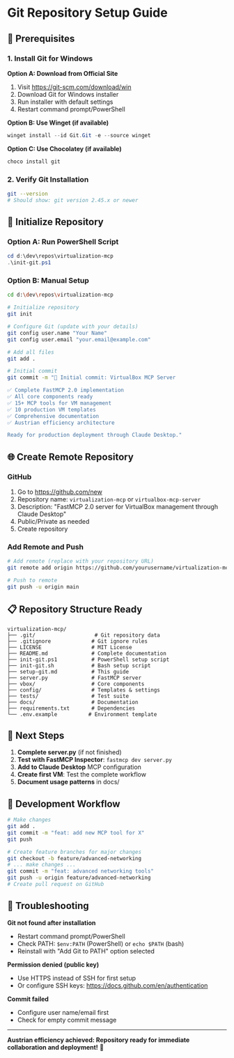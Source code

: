 # Git Repository Setup Guide

## 🔧 Prerequisites

### 1. Install Git for Windows

**Option A: Download from Official Site**

1. Visit <https://git-scm.com/download/win>
2. Download Git for Windows installer
3. Run installer with default settings
4. Restart command prompt/PowerShell

**Option B: Use Winget (if available)**

```powershell
winget install --id Git.Git -e --source winget
```

**Option C: Use Chocolatey (if available)**

```powershell
choco install git
```

### 2. Verify Git Installation

```bash
git --version
# Should show: git version 2.45.x or newer
```

## 🚀 Initialize Repository

### Option A: Run PowerShell Script

```powershell
cd d:\dev\repos\virtualization-mcp
.\init-git.ps1
```

### Option B: Manual Setup

```bash
cd d:\dev\repos\virtualization-mcp

# Initialize repository
git init

# Configure Git (update with your details)
git config user.name "Your Name"
git config user.email "your.email@example.com"

# Add all files
git add .

# Initial commit
git commit -m "🎉 Initial commit: VirtualBox MCP Server

✅ Complete FastMCP 2.0 implementation
✅ All core components ready
✅ 15+ MCP tools for VM management  
✅ 10 production VM templates
✅ Comprehensive documentation
✅ Austrian efficiency architecture

Ready for production deployment through Claude Desktop."
```

## 🌐 Create Remote Repository

### GitHub

1. Go to <https://github.com/new>
2. Repository name: `virtualization-mcp` or `virtualbox-mcp-server`
3. Description: "FastMCP 2.0 server for VirtualBox management through Claude Desktop"
4. Public/Private as needed
5. Create repository

### Add Remote and Push

```bash
# Add remote (replace with your repository URL)
git remote add origin https://github.com/yourusername/virtualization-mcp.git

# Push to remote
git push -u origin main
```

## 📋 Repository Structure Ready

```
virtualization-mcp/
├── .git/                   # Git repository data
├── .gitignore             # Git ignore rules
├── LICENSE                # MIT License
├── README.md              # Complete documentation
├── init-git.ps1           # PowerShell setup script
├── init-git.sh            # Bash setup script
├── setup-git.md           # This guide
├── server.py              # FastMCP server
├── vbox/                  # Core components
├── config/                # Templates & settings
├── tests/                 # Test suite
├── docs/                  # Documentation
├── requirements.txt       # Dependencies
└── .env.example          # Environment template
```

## 🎯 Next Steps

1. **Complete server.py** (if not finished)
2. **Test with FastMCP Inspector**: `fastmcp dev server.py`
3. **Add to Claude Desktop** MCP configuration
4. **Create first VM**: Test the complete workflow
5. **Document usage patterns** in docs/

## 🔄 Development Workflow

```bash
# Make changes
git add .
git commit -m "feat: add new MCP tool for X"
git push

# Create feature branches for major changes
git checkout -b feature/advanced-networking
# ... make changes ...
git commit -m "feat: advanced networking tools"
git push -u origin feature/advanced-networking
# Create pull request on GitHub
```

## 🚨 Troubleshooting

**Git not found after installation**

- Restart command prompt/PowerShell
- Check PATH: `$env:PATH` (PowerShell) or `echo $PATH` (bash)
- Reinstall with "Add Git to PATH" option selected

**Permission denied (public key)**

- Use HTTPS instead of SSH for first setup
- Or configure SSH keys: <https://docs.github.com/en/authentication>

**Commit failed**

- Configure user name/email first
- Check for empty commit message

---

**Austrian efficiency achieved: Repository ready for immediate collaboration and deployment!** 🚀



